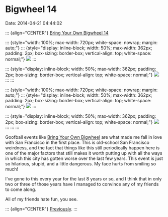 Bigwheel 14
===========

Date: 2014-04-21 04:44:02

::: {align="CENTER"}
[Bring Your Own Bigwheel
14](http://www.jwz.org/photos/2014-04-20-bigwheel/)

::: {style="width: 100%; max-width: 720px; white-space: nowrap; margin: auto;"}
::: {style="display: inline-block; width: 50%; max-width: 362px; padding: 2px; box-sizing: border-box; vertical-align: top; white-space: normal;"}
[![](http://www.jwz.org/photos/2014-04-20-bigwheel/028-thumb.jpg)](http://www.jwz.org/photos/2014-04-20-bigwheel/)
:::

::: {style="display: inline-block; width: 50%; max-width: 362px; padding: 2px; box-sizing: border-box; vertical-align: top; white-space: normal;"}
[![](http://www.jwz.org/photos/2014-04-20-bigwheel/025-thumb.jpg)](http://www.jwz.org/photos/2014-04-20-bigwheel/)
:::
:::

::: {style="width: 100%; max-width: 720px; white-space: nowrap; margin: auto;"}
::: {style="display: inline-block; width: 50%; max-width: 362px; padding: 2px; box-sizing: border-box; vertical-align: top; white-space: normal;"}
[![](http://www.jwz.org/photos/2014-04-20-bigwheel/055-thumb.jpg)](http://www.jwz.org/photos/2014-04-20-bigwheel/)
:::

::: {style="display: inline-block; width: 50%; max-width: 362px; padding: 2px; box-sizing: border-box; vertical-align: top; white-space: normal;"}
[![](http://www.jwz.org/photos/2014-04-20-bigwheel/066-thumb.jpg)](http://www.jwz.org/photos/2014-04-20-bigwheel/)
:::
:::
:::

Goofball events like [Bring Your Own
Bigwheel](http://www.bringyourownbigwheel.com/) are what made me fall in
love with San Francisco in the first place. This is old-school San
Francisco weirdness, and the fact that things like this still
periodically happen here is one of the major factors that still makes it
worth putting up with all the ways in which this city has gotten worse
over the last few years. This event is just so hilarious, stupid, and a
little dangerous. My face hurts from smiling so much!

I\'ve gone to this every year for the last 8 years or so, and I think
that in only two or three of those years have I managed to convince any
of my friends to come along.

All of my friends hate fun, you see.

::: {align="CENTER"}
[Previously](http://www.jwz.org/blog/2012/04/bigwheel-12/).
:::
